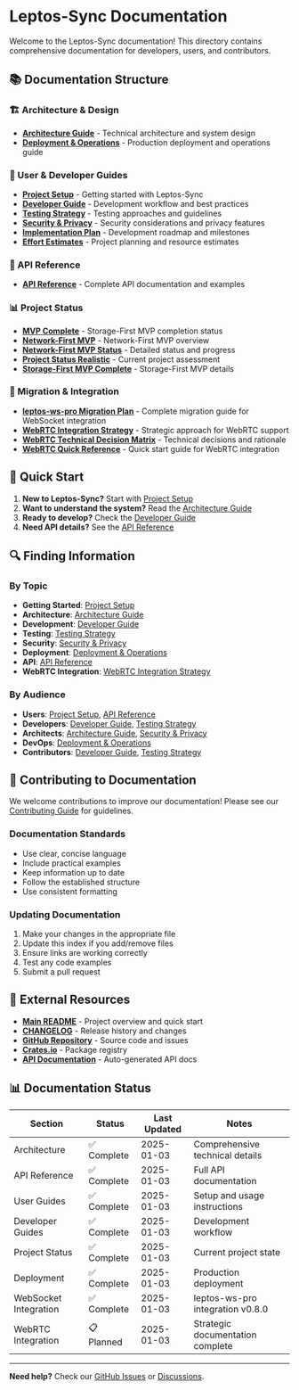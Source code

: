 # Leptos-Sync Documentation

Welcome to the Leptos-Sync documentation! This directory contains comprehensive documentation for developers, users, and contributors.

## 📚 Documentation Structure

### 🏗️ Architecture & Design
- **[Architecture Guide](architecture.md)** - Technical architecture and system design
- **[Deployment & Operations](deployment-operations.md)** - Production deployment and operations guide

### 📖 User & Developer Guides
- **[Project Setup](guides/project-setup.md)** - Getting started with Leptos-Sync
- **[Developer Guide](guides/developer-guide.md)** - Development workflow and best practices
- **[Testing Strategy](guides/testing-strategy.md)** - Testing approaches and guidelines
- **[Security & Privacy](guides/security-privacy.md)** - Security considerations and privacy features
- **[Implementation Plan](guides/implementation-plan.md)** - Development roadmap and milestones
- **[Effort Estimates](guides/effort-estimates.md)** - Project planning and resource estimates

### 🔌 API Reference
- **[API Reference](api/api-reference.md)** - Complete API documentation and examples

### 📊 Project Status
- **[MVP Complete](status/MVP_COMPLETE.md)** - Storage-First MVP completion status
- **[Network-First MVP](status/NETWORK_FIRST_MVP_README.md)** - Network-First MVP overview
- **[Network-First MVP Status](status/NETWORK_FIRST_MVP_STATUS.md)** - Detailed status and progress
- **[Project Status Realistic](status/PROJECT_STATUS_REALISTIC.md)** - Current project assessment
- **[Storage-First MVP Complete](status/STORAGE_FIRST_MVP_COMPLETE.md)** - Storage-First MVP details

### 🔄 Migration & Integration
- **[leptos-ws-pro Migration Plan](LEPTOS_WS_PRO_MIGRATION_PLAN.md)** - Complete migration guide for WebSocket integration
- **[WebRTC Integration Strategy](guides/webrtc-integration-strategy.md)** - Strategic approach for WebRTC support
- **[WebRTC Technical Decision Matrix](guides/webrtc-technical-decision-matrix.md)** - Technical decisions and rationale
- **[WebRTC Quick Reference](guides/webrtc-quick-reference.md)** - Quick start guide for WebRTC integration

## 🚀 Quick Start

1. **New to Leptos-Sync?** Start with [Project Setup](guides/project-setup.md)
2. **Want to understand the system?** Read the [Architecture Guide](architecture.md)
3. **Ready to develop?** Check the [Developer Guide](guides/developer-guide.md)
4. **Need API details?** See the [API Reference](api/api-reference.md)

## 🔍 Finding Information

### By Topic
- **Getting Started**: [Project Setup](guides/project-setup.md)
- **Architecture**: [Architecture Guide](architecture.md)
- **Development**: [Developer Guide](guides/developer-guide.md)
- **Testing**: [Testing Strategy](guides/testing-strategy.md)
- **Security**: [Security & Privacy](guides/security-privacy.md)
- **Deployment**: [Deployment & Operations](deployment-operations.md)
- **API**: [API Reference](api/api-reference.md)
- **WebRTC Integration**: [WebRTC Integration Strategy](guides/webrtc-integration-strategy.md)

### By Audience
- **Users**: [Project Setup](guides/project-setup.md), [API Reference](api/api-reference.md)
- **Developers**: [Developer Guide](guides/developer-guide.md), [Testing Strategy](guides/testing-strategy.md)
- **Architects**: [Architecture Guide](architecture.md), [Security & Privacy](guides/security-privacy.md)
- **DevOps**: [Deployment & Operations](deployment-operations.md)
- **Contributors**: [Developer Guide](guides/developer-guide.md), [Testing Strategy](guides/testing-strategy.md)

## 📝 Contributing to Documentation

We welcome contributions to improve our documentation! Please see our [Contributing Guide](../../CONTRIBUTING.md) for guidelines.

### Documentation Standards
- Use clear, concise language
- Include practical examples
- Keep information up to date
- Follow the established structure
- Use consistent formatting

### Updating Documentation
1. Make your changes in the appropriate file
2. Update this index if you add/remove files
3. Ensure links are working correctly
4. Test any code examples
5. Submit a pull request

## 🔗 External Resources

- **[Main README](../../README.md)** - Project overview and quick start
- **[CHANGELOG](../../CHANGELOG.md)** - Release history and changes
- **[GitHub Repository](https://github.com/cloud-shuttle/leptos-sync)** - Source code and issues
- **[Crates.io](https://crates.io/crates/leptos-sync-core)** - Package registry
- **[API Documentation](https://docs.rs/leptos-sync-core)** - Auto-generated API docs

## 📊 Documentation Status

| Section | Status | Last Updated | Notes |
|---------|--------|--------------|-------|
| Architecture | ✅ Complete | 2025-01-03 | Comprehensive technical details |
| API Reference | ✅ Complete | 2025-01-03 | Full API documentation |
| User Guides | ✅ Complete | 2025-01-03 | Setup and usage instructions |
| Developer Guides | ✅ Complete | 2025-01-03 | Development workflow |
| Project Status | ✅ Complete | 2025-01-03 | Current project state |
| Deployment | ✅ Complete | 2025-01-03 | Production deployment |
| WebSocket Integration | ✅ Complete | 2025-01-03 | leptos-ws-pro integration v0.8.0 |
| WebRTC Integration | 📋 Planned | 2025-01-03 | Strategic documentation complete |

---

**Need help?** Check our [GitHub Issues](https://github.com/cloud-shuttle/leptos-sync/issues) or [Discussions](https://github.com/cloud-shuttle/leptos-sync/discussions).
